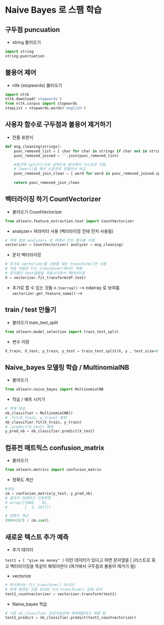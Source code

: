 # Naive Bayes 로 스팸 학습

## 구두점 puncuation
- string 불러오기
```python
import string
string.punctuation
```

## 불용어 제어
- nltk (stopwords) 불러오기 
```python
import nltk
nltk.download('stopwords')
from nltk.corpus import stopwords
stopList = stopwords.words('english')
```

## 사용자 함수로 구두점과 불용어 제거하기
- 한줄 표현식
```python
def msg_cleaning(strings):
    punc_removed_list = [ char for char in strings if char not in string.punctuation ]
    punc_removed_joined = ''.join(punc_removed_list)

    #중간에 split()으로 공백으로 분리해서 리스트로 만듬
    # lower()을 해서 소문자로 만들어서 비교
    punc_removed_join_clean = [ word for word in punc_removed_joined.split() if word.lower() not in stopList ]
    
    return punc_removed_join_clean
```

## 벡터라이징 하기 CountVectorizer
- 불러오기 CountVectorizer
```python
from sklearn.feature_extraction.text import CountVectorizer
```
- analyzer=  파라미터 사용 (벡터라이징 전에 먼저 사용됨)

```python
# 객체 생성 analyzer= 로 위에서 만든 함수를 지정
vectorizer = CountVectorizer( analyzer = msg_cleaning)
```

- 문자 벡터라이징
```python
# 추가로 vectorizer를 사용할 때는 transform()만 사용
# 처음 적용은 fit_transform()메서드 적용
# 문자열인 text컬럼을 적용시키면서 벡터라이징
X = vectorizer.fit_transform(df.text)
```
- 추가로 할 수 있는 것들
`X.toarray()` --> ndarray 로 보여줌
`vectorizer.get_feature_name()`  --> 

## train / test 만들기
- 불러오기 train_test_split
```python
from sklearn.model_selection import train_test_split
```

- 변수 저장
```python
X_train, X_test, y_train, y_test = train_test_split(X, y , test_size=0.2, random_state =123)
```

## Naive_bayes 모델링 학습 / MultinomialNB
- 불어오기
```python
from sklearn.naive_bayes import MultinomialNB
```

- 학습 / 예측 시키기
```python
# 객체 생성
nb_classifier = MultinomialNB()
# .fit(X_train, y_train) 훈련
nb_classifier.fit(X_train, y_train)
# .predict(X_test) 예측
y_pred_nb = nb_classifier.predict(X_test)
```

## 컴퓨전 매트릭스 confusion_matrix
- 불러오기
```py
from sklearn.metrics import confusion_matrix
```
- 정확도 계산
```py
#생성
cm = confusion_matrix(y_test, y_pred_nb)
# 결과가 아래라고 가정하면
# array([[868,   8],
#        [  3, 267]])

# 정확도 계산
(868+267) / cm.sum()
```

## 새로운 텍스트 추가 예측
- 추가 데이터

`test1 = [ "give me money" ]` 이런 데이터가 있다고 하면
문자열을 [ ]리스트로 묶고 벡터라이징을 똑같이 해줘야한다
(여기에서 구두점과 불용어 제거가 됨)

- vectorize
```py
# 여기에서는 fit_transform() 아니다!
# 전에 변경된 것을 토대로 다시 transform() 임에 유의
test1_countvectorizer = vectorizer.transform(test1)
```

- Naive_bayes 학습
```py
# 기존 nb_classifier 인공지능한테 예측해달라고 하면 됨
test1_predict = nb_classifier.predict(test1_countvectorizer)
```

